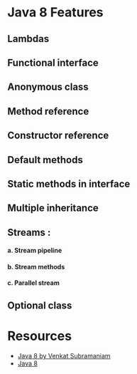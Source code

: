 # Java 8 Features

## Lambdas
## Functional interface
## Anonymous class
## Method reference
## Constructor reference
## Default methods
## Static methods in interface
## Multiple inheritance
## Streams :
#### a. Stream pipeline
#### b. Stream methods
#### c. Parallel stream
## Optional class


# Resources
* [Java 8 by Venkat Subramaniam](https://www.youtube.com/watch?v=1OpAgZvYXLQ)
* [Java 8](https://www.youtube.com/watch?v=Tm2BpKlv1rU&list=PLd3UqWTnYXOlrKZWFTbgguqNRA_uVyeBl&index=1)

